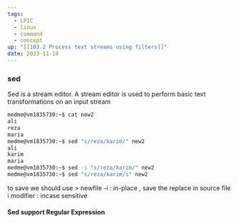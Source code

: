 ```yaml
---
tags:
  - LPIC
  - linux
  - command
  - concept
up: "[[103.2 Process text streams using filters]]"
date: 2023-11-19
---
```

### sed
Sed  is a stream editor.  A stream editor is used to perform basic text
transformations on an input stream 
```bash
medme@vm1835730:~$ cat new2
ali
reza
maria
medme@vm1835730:~$ sed "s/reza/karim/" new2
ali
karim
maria
medme@vm1835730:~$ sed -i "s/reza/karim/" new2
medme@vm1835730:~$ sed "s/reza/karim/i" new2
```
to save we should use > newfile
-i : in-place , save the replace in source file
i modifier : incase sensitive 
#### Sed support Regular Expression
